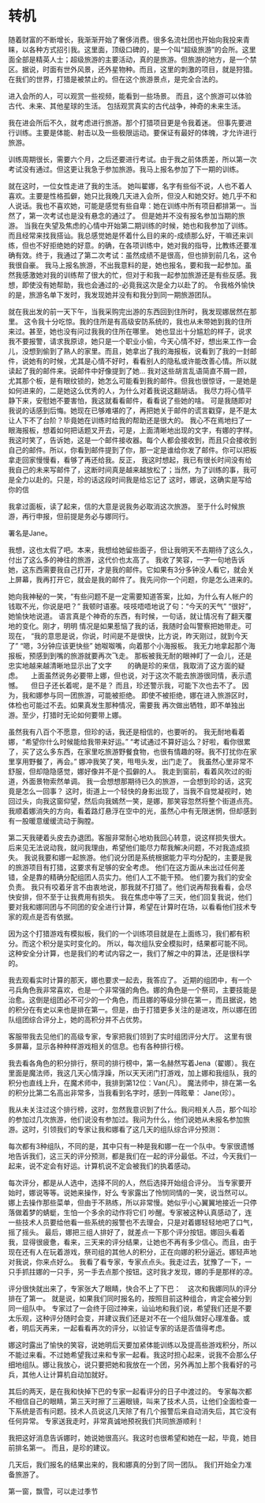 
# 转机




随着财富的不断增长，我渐渐开始了奢侈消费。很多名流社团也开始向我投来青睐，以各种方式招引我。这里面，顶级口碑的，是一个叫“超级旅游”的会所。这里面全部是精英人士；超级旅游的主要活动，真的是旅游。但旅游的地方，是一个禁区。据说，时面有世外风景，还外星物种。而且，这里的刺激的项目，就是狩猎。在我们的世界，打猎是被禁止的。但在这个旅游景点，是完全合法的。

进入会所的人，可以观赏一些视频，能看到一些场景。
而且，这个旅游可以体验古代、未来、其他星球的生活。
包括观赏真实的古代战争，神奇的未来生活。

我在进会所后不久，就考虑进行旅游。那个打猎项目更是令我着迷。
但事先要进行训练。主要是体能、射击以及一些极限运动。要保证有最好的体魄，才允许进行旅游。

训练周期很长，需要六个月，之后还要进行考试。由于我之前体质差，所以第一次考试没有通过。但这更让我急于参加旅游。我马上报名参加了下一期的训练。

就在这时，一位女性走进了我的生活。
她叫翟娜，名字有些俗不说，人也不着人喜欢。主要是性格孤僻，她只比我晚几天进入会所，但没人和她交好。她几乎不和人说话。我也不喜欢她，可能是感觉有些自卑：她在训练中所有项目都排第一。当然了，第一次考试也是没有悬念的通过了。
但是她并不没有报名参加当期的旅游。
当我在失望及焦虑的心情中开始第二期训练的时候，她也和我参加了训练。而且经常来找我搭讪。我总感觉她是怀着什么目的来的-成绩那么好，干嘛还来训练，但也不好拒绝她的好意。的确，在各项训练中，她对我的指导，比教练还要准确有效。终于，我通过了第二次考试：虽然成绩不是很高，但也排到前几名，这令我很自豪。
我马上报名旅游，不出我意料的是，她也报名，要和我一起参加。虽然我感激她对我的训练帮了很大的忙，但对于和我一起参加旅游还是有些反感。我想，即使没有她帮助，我也会通过的-必竟我这次是全力以赴了的。
令我格外愉快的是，旅游名单下发时，我发现她并没有和我分到同一期旅游团队。

就在我出发的前一天下午，当我采购完出游的东西回到住所时，我发现娜居然在那里。
这令我十分吃惊。我的住所是有高级安防系统的，我也从未带她到我的住所来过。甚至，她也没有问过我我的住所在哪里。
她也显出十分尴尬的样子，说求我不要报警，请求我原谅，她只是一个职业小偷，今天心情不好，想出来工作一会儿，没想到偷到了熟人的家里。而且，她拿出了我的海报板，说看到了我的一封邮件，说她有的时候，尤其是心情不好时，看看别人的隐私或许能改善心情。所以就读起了我的邮件来。说邮件中好像提到了她...
我对这些胡言乱语简直不屑一顾，尤其那个板，是有眼纹锁的，她怎么可能看到我的邮件。但我也很惊讶，一是她是如何进来的，二是她这么优秀的人，为什么对着我说这翻胡话。
我尽力将心情平静下来，安慰她不要害怕，我这就看看邮件，看看说了些她的啥。
可是我随即对我说的话感到后悔。她现在已够难堪的了，再把她关于邮件的谎言戳穿，是不是太让人下不了台阶？毕竟她在训练时给我的帮助还是很大的。
我心不在焉地扫了一眼海报板，想着如何把话题叉开去，可是，上面清晰地出现的文字，有娜的字样。我这时笑了，告诉她，这是一个邮件接收器。每个人都会接收到，而且只会接收到自己的邮件。所以，你看到邮件提到了你，那一定是谁给你发了邮件。你可以把板拿走回家慢慢看，看够了再还给我。反正，
我这时想起，我已有很长时间没有给我自己的未来写邮件了，这断时间真是越来越放松了；当然，为了训练的事，我可是全力以赴的。只是，珍的话这段时间我是给忘记了
这时，娜说，这确实是写给你的信

我拿过面板，读了起来，信的大意是说我务必取消这次旅游。
至于什么时候旅游，再行申报，但前提是务必与娜同行。

署名是Jane。

我想，这也太假了吧。本来，我想给她留些面子，但让我明天不去期待了这么久，付出了这么多的神往的旅游，这代价也太高了。
我收了笑容，一字一句地告诉她，这东西需要我自己打开，才是我的邮件。它如果有3分多钟没人看它，就会关上屏幕，我再打开它，就会是我的邮件了。我先问你一个问题，你是怎么进来的。


 她向我神秘的一笑，“有些问题不是一定需要知道答案，比如，为什么有人帐户的钱取不光，你说是吧？”
 我顿时语塞。吱吱唔唔地说了句：“今天的天气”
 “很好”，她愉快地说道。
 语言真是个神奇的东西，有时候，一句话，就让情况有了翻天覆地的变化。刚才，明明  情况是如果惹恼了我的话，我随时会叫警察把她带走。可现在，
  “我的意思是说，你说，时间是不是很快，比方说，昨天刚过，就到今天了”
  “嗯，3分钟应该更快些”
  她呶呶嘴，向着那个小海报板。
我无力地拿起那个海报板，预感到到嘴的旅游就要再次飞走。
那板被我无耐的眼神盯了一会儿，还是忠实地越来越清晰地显示出了文字
　　的确是珍的来信，我取消了这方面的疑虑。
　上面虽然说务必要带上娜，但也说，对于这次不能去旅游很同情，表示遗憾。
　但日子还长着呢，是不是？
 而且，珍还警示我，可能下次也去不了。
   因为，我和娜参与同一团旅游，可能被拒绝。
 即使不被拒绝，娜在进入旅游区时，体检也可能过不去。如果真发生那种情况，需要我  再次做出牺牲，即不单独出游。至少，打猎时无论如何要带上娜。

虽然我有八百个不愿意，但珍的话，我还是相信的，也要听的。
我无耐地看着娜，“希望你什么时候能给我带来好运。”
“考试通过不算好运么？好啦，看你很累了，买了这么多东西，在家里吃旅游野餐食物，也很有情趣的呀。我不打扰你在家里享用野餐了，再会。”
娜冲我笑了笑，甩甩头发，出门走了。
我虽然心里非常不舒服，但却隐隐感觉，娜好像并不是个孤僻的人。
我走到窗前，看着风吹过的街道，外面景物索然单调。
我一会想想那期待已久的旅游，一会想到珍的话，这究竟是怎么一回事？
这时，街道上一个轻快的身影出现了，当我不自觉凝视时，她回过头，向我这窗仰望，然后向我嫣然一笑，是娜，那笑容忽然将整个街道点亮。我顺着娜消失的方向，看着路灯悬浮在空中的光，虽然心中有无限迷惘，但却感到有一股暖意缓缓流动于胸膛。



第二天我硬着头皮去办退团。客服非常耐心地劝我回心转意，说这样损失很大。
后来见无法说动我，就问我理由，希望他们能尽力帮我解决问题，不对我造成损失。
我说我要和娜一起旅游。他们说分团是系统根据能力平均分配的，主要是我的旅游项目有打猎，这要求有足够的安全考虑。
他们在这方面从未出过任何差错，全是靠的精确分配组团人员实力。他们人工不能干预。
他们要为我们的安全负责。
我只有咬着牙言不由衷地说，那我就不打猎了。他们说再帮我看看，会尽快安排，但不至于让我费用有损失。
我在焦虑中等了三天，他们回复我说，他们要对我和娜同团与不同团的安全进行计算，希望在计算时在场，以看看他们技术专家的观点是否有依据。

因为这个打猎游戏有模拟板，我们的一个训练项目就是在上面练习，我们都有积分。而这个积分是实时变化的。
所以，每次组队安全模拟时，结果都可能不同。这种安全分计算，也是我们的考试内容之一，我们了解之中的算法，还是很科学的。

我去观看实时计算的那天，娜也要求一起去，我答应了。
近期的组团中，有一个弓兵角色我非常喜欢，也是一个非常强的角色。娜的角色是一个祭司，主要技能是治愈。这倒是组团必不可少的一个角色，而且娜的等级分排在第一，而且据说，她的积分在有史以来也是排在第一。但是，由于打猎更多关注的是进攻，所以娜在团队组团综合评分上，她的高积分并不占优势。

客服带我去见他们的高级专家，专家把我们领到了实时组团评分大厅。
这里有很多屏幕，显示各种种样游戏相关的信息。也有各种排行榜。

我去看各角色的积分排行，祭司的排行榜中，第一名赫然写着Jena（翟娜）。我在里面是魔法师，我这几天心情浮躁，所以天天闭门打游戏，加上娜和我组队，我的积分也直线上升，在魔术师中，我排到第12位：Van(凡）。
魔法师中，排在第一名的积分比第二名高出非常多，当我看到名字时，感到一阵眩晕： Jane(珍）。

我从未关注过这个排行榜，这时，忽然我意识到了什么。我问相关人员，那个叫珍的参加过几次旅游，他们说没有参加过。我问为什么，他们说她从未报名参加旅游。这时，引领我们的专家让我和娜看了这几天的组队综合评分预测：

每次都有3种组队，不同的是，其中只有一种是我和娜一在一个队中。专家很遗憾地告诉我们，这三天的评分预测，都是我们在一起的评分最低。不过，今天我们一起来，说不定会有好运。计算机说不定会被我们的执着感动。

每次评分，都是从人选中，选择不同的人，然后选择开始组合评分。
当专家要开始时，娜说等等。说她来操作，好么
专家露出了怜悯同情的一笑，说当然可以。
娜上去操作那些菜单，但由于不熟练，所以非常慢。她似乎小心翼翼地接近一只停落做着梦的蜻蜓，生怕一个多余的动作将它们
吵醒。专家被这种认真感动了，连一些技术人员要给他看一些系统的报警也不去理会，只是对着娜轻轻地吧了口气，摇了摇头。
最后，娜把三组人排好了，就差点一下那个评分按钮。娜回头看着我，显得很疲惫，看来，三天来的评分结果，让她也不再有多少信心。而且，由于现在还有人在玩着游戏，祭司组的其他人的积分，正在向娜的积分逼近。娜轻声地对我说，你来点好么。
我看了看专家，专家点点头。我走过去，犹豫了一下，一只手抓拄娜的一只手，另一手去点那个按钮。这时我才发现，娜的手是那样的凉。

评分很快就出来了，专家张大了眼睛，快合不上了下巴：　这次和我娜同队的评分排在了第一。
就是说，如果我们同时报名的，按照目前这种组合，肯定会被分到同一组队中。
专家过了一会终于回过神来，讪讪地和我们说，希望我们还是不要太乐观，这种评分随时会变，并建议我们还是对不在一个组队做好心理准备。或者，明后天再来，一起看看再次的评分，以验证专家的话是否值得考虑。

娜这时露出了愉快的笑容，说她明后天要加紧体能训练以及提高些游戏积分，所以不能过来看。不过她希望我过来和专家一起看。我这时担心起来，说我不会那么仔细地组队。娜让我放心，说只要把她和我放在一个团，另外再加上那个我看好的弓兵，其他人让计算机自动加就好。

其后的两天，是在我和快掉下巴的专家一起看评分的日子中渡过的。
专家每次都不相信自己的眼睛，第三天时擦了三遍眼镜，叫来了技术人员，让他们全面检查一下系统是否有问题。技术人员说这几天除了有几个报警后来自动消失后，其它没有任何异常。
专家送我走时，非常真诚地预祝我们共同旅游顺利！

我把这好消息告诉娜时，她说她很高兴。我这时也很希望和她在一起，毕竟，她目前排名第一。
而且，是珍的建议。

几天后，我们报名的结果出来的，我和娜真的分到了同一团队。
我们开始全力准备旅游了。









第一窗，飘雪，可以走过季节







































